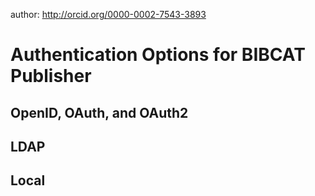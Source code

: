 author:  http://orcid.org/0000-0002-7543-3893


# Authentication Options for BIBCAT Publisher

## OpenID, OAuth, and OAuth2

## LDAP

## Local
